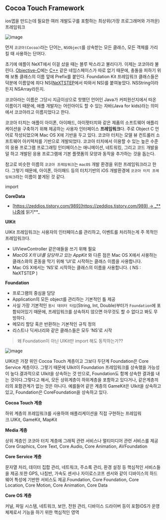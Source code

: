 

## Cocoa Touch Framework

ios앱을 만드는데 필요한 여러 개발도구를 포함하는 최상위(가장 프로그래머와 가까운) 프레임워크

![image](https://github.com/Apple-CS-interview/iOS-CS-interview/assets/103357078/f4fb3017-3864-46af-832b-85d137e33fd0)

먼저 `코코아(Cocoa)`라는 단어는, `NSObject`를 상속받는 모든 클래스, 모든 객체를 가리킬 때 사용하는 단어다.

초기에 애플이 NeXT에서 이걸 샀을 때는 블루 박스라고 불리다가. 이제는 코코아라 불린다. [Objective-C](https://namu.wiki/w/Objective-C)에는 [C++](https://namu.wiki/w/C%2B%2B) 같은 네임스페이스가 따로 없기 때문에, 충돌을 피하기 위해 보통 클래스의 이름 앞에 Prefix를 붙인다. Foundation Kit 프레임워크 클래스들은 덕분에 이름앞에 죄다 NS([NeXTSTEP](https://namu.wiki/w/NeXTSTEP)에서 따와서 NS)를 붙여놓았다. NSString이라든지 NSArray라든지.

코코아라는 이름은 그당시 지금이상으로 핫했던 언어인 Java가 커피원산지에서 따온 이름이기 때문에, 애플 개발자는 어린아이도 할 수 있는 자바(Java for kids)라는 의미에서 코코아라고 이름지었다고 한다.

코코아 터치는 애플이 아이폰, 아이패드, 아이팟터치와 같은 제품의 소프트웨어 애플리케이션을 구축하기 위해 제공하는 사용자 인터페이스 **프레임워크**다. 주로 Object C 언어로 작성되었으며 Mac OS X에 기반을 두고 있다. 코코아 터치는 모델 뷰 컨트롤러 소프트웨어 아키텍처를 기반으로 개발되었다. 코코아 터치에서 이용할 수 있는 높은 수준의 응용 프로그램 프로그래밍 인터페이스는 애니메이션, 네트워킹, 그리고 코드 개발을 덜 하고 개발된 응용 프로그램에 기본 플랫폼의 모양과 동작을 추가하는 것을 돕는다.

참고로 비슷한 이름의 `코코아 프레임워크`는 `macOS` 개발 환경을 위한 프레임워크라고 한다. 그렇기 때문에, 아이폰, 아이패드 등의 터치기반의 iOS 개발환경에 `코코아 터치 프레임워크`라는 이름이 붙게된 것 같다.

import

**CoreData**

- [https://zeddios.tistory.com/989](https://zeddios.tistory.com/989) → _**나중에 읽기**_

**UIKit**

UIKit 프레임워크는 사용자의 인터페이스를 관리하고, 이벤트를 처리하는게 주 목적인 프레임워크다.

- UIViewController 같은애들을 쓰기 위해 필요
- _MacOS X의 UI를 담당하고 있는 AppKit_ 와 다른 점은 Mac OS X에서 사용하는 클래스와의 혼동을 막기 위해 ‘UI’로 시작하는 클래스 이름을 사용합니다.
- Mac OS X에서는 ‘NS’로 시작하는 클래스의 이름을 사용합니다. ( NS : NeXTSTEP )

**Foundation**

- 프로그램의 중심을 담당
- Application의 모든 object를 관리하는 기본적인 틀 제공
- 사실 가장 기본적인 `원시 데이터 타입`(String, Int, Double)부터가 `Foundation`에 포함되어있기 때문에, 프레임워크를 상속하지 않으면 아무것도 할 수 없다고 봐도 무방하다.
- 메모리 할당 혹은 반환하는 기본적인 규칙 정의
- 리스트나 딕셔너리와 같은 클래스들은 모두 ‘NS’로 시작

>  왜 Foundation이 아닌 UIKit만 import 해도 동작하는가??

![image](https://github.com/Apple-CS-interview/iOS-CS-interview/assets/103357078/048b1b6e-eb33-4e13-b411-50c9abd7864e)

UIKit은 가장 위인 Cocoa Touch 계층이고 그보다 두단계 Foundation은 Core Service 계층이다. 그렇기 때문에 UIkit이 Foundation 프레임워크를 상속했을 가능성이 높다.결과적으로 UIkit을 상속하는 것 만으로, Foundation도 함께 상속한 결과를 내는 것이다.그렇다고 해서, 모든 상위계층이 하위계층을 포함하고 있다거나, 같은계층끼리의 포함관계가 없는 것은 아니다. 예를들어 같은 계층의 GameKit은 UIkit을 상속하고있고, Foundation은 CoreFoundation을 상속하고 있다.

**Cocoa Touch 계층**

하위 계층의 프레임워크를 사용하여 애플리케이션을 직접 구현하는 프레임워크.UIKit, GameKit, MapKit

**Media 계층**

상위 계층인 코코아 터치 계층에 그래픽 관련 서비스나 멀티미디어 관련 서비스를 제공Core Graphics, Core Text, Core Audio, Core Animation, AVFoundation

**Core Service 계층**

문자열 처리, 데이터 집합 관리, 네트워크, 주소록 관리, 환경 설정 등 핵심적인 서비스들을 제공.또한 GPS, 나침반, 가속도 센서나 자이로스코프 센서와 같이 디바이스의 하드웨어 특성에 기반한 서비스도 제공.Foundation, Core Foundation, Core Location, Core Motion, Core Animation, Core Data

**Core OS 계층**

커널, 파일 시스템, 네트워크, 보안, 전원 관리, 디바이스 드라이버 등이 포함iOS가 운영 체제로서 기능을 하기 위한 핵심적인 영역